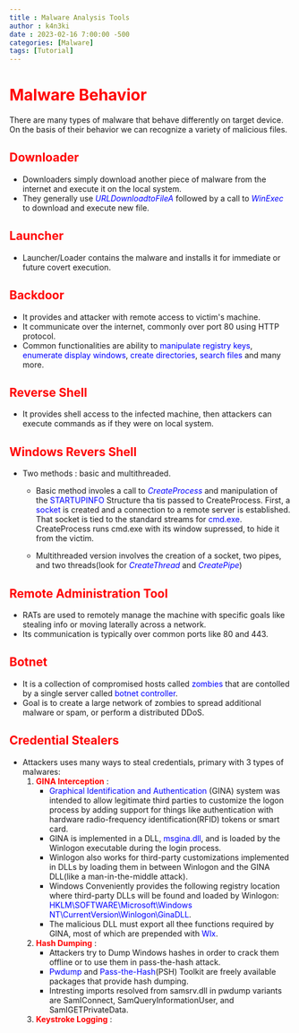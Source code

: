 ```yaml
---
title : Malware Analysis Tools
author : k4n3ki
date : 2023-02-16 7:00:00 -500
categories: [Malware]
tags: [Tutorial]
---
```


# <span style = "color:red;">**Malware Behavior**</span>

There are many types of malware that behave differently on target device. On the basis of their behavior we can recognize a variety of malicious files.

## <span style = "color:red;">**Downloader**</span>
- Downloaders simply download another piece of malware from the internet and execute it on the local system. 
- They generally use <span style="color:blue"> *URLDownloadtoFileA* </span> followed by a call to <span style="color:blue">*WinExec*</span> to download and execute new file.

## <span style = "color:red;">**Launcher**</span>
- Launcher/Loader contains the malware and installs it for immediate or future covert execution.

## <span style = "color:red;">**Backdoor**</span>
- It provides and attacker with remote access to victim's machine. 
- It communicate over the internet, commonly over port 80 using HTTP protocol. 
- Common functionalities are ability to <span style="color:blue">manipulate registry keys</span>, <span style="color:blue">enumerate display windows</span>, <span style="color:blue">create directories</span>, <span style="color:blue">search files</span> and many more.

## <span style = "color:red;">**Reverse Shell**</span>
- It provides shell access to the infected machine, then attackers can execute commands as if they were on local system.

## <span style = "color:red;">**Windows Revers Shell**</span>
- Two methods : basic and multithreaded. 
  - Basic method involes a call to <span style="color:blue">*CreateProcess*</span> and manipulation of the <span style="color:blue">STARTUPINFO</span> Structure tha tis passed to CreateProcess. First, a <span style="color:blue">socket</span> is created and a connection to a remote server is established. That socket is tied to the standard streams for <span style="color:blue">cmd.exe</span>. CreateProcess runs cmd.exe with its window supressed, to hide it from the victim. 

  - Multithreaded version involves the creation of a socket, two pipes, and two threads(look for <span style="color:blue">*CreateThread*</span> and <span style="color:blue">*CreatePipe*</span>)

## <span style = "color:red;">**Remote Administration Tool**</span>
- RATs are used to remotely manage the machine with specific goals like stealing info or moving laterally across a network. 
- Its communication is typically over common ports like 80 and 443.

## <span style = "color:red;">**Botnet**</span>
- It is a collection of compromised hosts called <span style="color:blue">zombies</span> that are contolled by a single server called <span style="color:blue">botnet controller</span>. 
- Goal is to create a large network of zombies to spread additional malware or spam, or perform a distributed DDoS.

## <span style = "color:red;">**Credential Stealers**</span>
- Attackers uses many ways to steal credentials, primary with 3 types of malwares:
  1. <span style="color:red">**GINA Interception**</span> :
       - <span style="color:blue">Graphical Identification and Authentication</span> (GINA) system was intended to allow legitimate third parties to customize the logon process by adding support for things like authentication with hardware radio-frequency identification(RFID) tokens or smart card.
       - GINA is implemented in a DLL, <span style="color:blue">msgina.dll</span>, and is loaded by the Winlogon executable during the login process.
       - Winlogon also works for third-party customizations implemented in DLLs by loading them in between Winlogon and the GINA DLL(like a man-in-the-middle attack).
       - Windows Conveniently provides the following registry location where third-party DLLs will be found and loaded by Winlogon: <span style="color:blue">HKLM\SOFTWARE\Microsoft\Windows NT\CurrentVersion\Winlogon\GinaDLL</span>.
       - The malicious DLL must export all thee functions required by GINA, most of which are prepended with <span style="color:blue">Wlx</span>.
  2. <span style="color:red">**Hash Dumping**</span> :
       - Attackers try to Dump Windows hashes in order to  crack them offline or to use them in pass-the-hash attack.
       - <span style="color:blue">Pwdump</span> and <span style="color:blue">Pass-the-Hash</span>(PSH) Toolkit are freely available packages that provide hash dumping.
       - Intresting imports resolved from samsrv.dll in pwdump variants are SamIConnect, SamQueryInformationUser, and SamIGETPrivateData.
  3. <span style="color:red">**Keystroke Logging**</span> :
       
